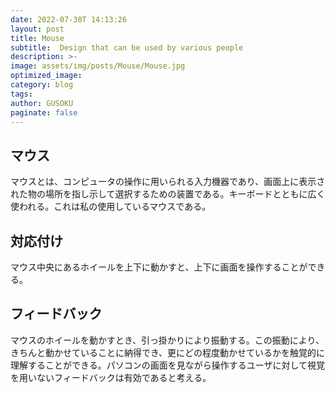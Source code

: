 ```yaml
---
date: 2022-07-30T 14:13:26
layout: post
title: Mouse
subtitle:  Design that can be used by various people
description: >-
image: assets/img/posts/Mouse/Mouse.jpg
optimized_image: 
category: blog
tags: 
author: GUSOKU
paginate: false
---
```


## マウス

マウスとは、コンピュータの操作に用いられる入力機器であり、画面上に表示された物の場所を指し示して選択するための装置である。キーボードとともに広く使われる。これは私の使用しているマウスである。

## 対応付け

マウス中央にあるホイールを上下に動かすと、上下に画面を操作することができる。

## フィードバック

マウスのホイールを動かすとき、引っ掛かりにより振動する。この振動により、きちんと動かせていることに納得でき、更にどの程度動かせているかを触覚的に理解することができる。パソコンの画面を見ながら操作するユーザに対して視覚を用いないフィードバックは有効であると考える。